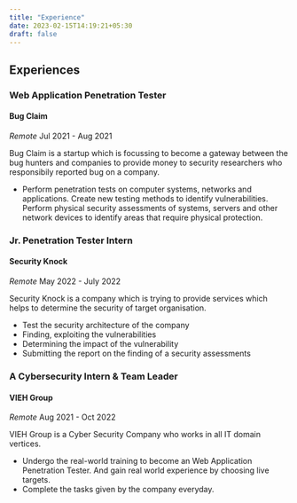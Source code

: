 ```yaml
---
title: "Experience"
date: 2023-02-15T14:19:21+05:30
draft: false
---
```



## Experiences

### Web Application Penetration Tester
#### Bug Claim
*Remote*
Jul 2021 - Aug 2021

Bug Claim is a startup which is focussing to become a gateway between the bug hunters and companies to provide money to security researchers who responsibily reported bug on a company.

- Perform penetration tests on computer systems, networks and applications. Create new testing methods to identify vulnerabilities. Perform physical security assessments of systems, servers and other network devices to identify areas that require physical protection.


### Jr. Penetration Tester Intern
#### Security Knock
*Remote*
May 2022 - July 2022

Security Knock is a company which is trying to provide services which helps to determine the security of target organisation.

- Test the security architecture of the company
- Finding, exploiting the vulnerabilities
- Determining the impact of the vulnerability
- Submitting the report on the finding of a security assessments


### A Cybersecurity Intern & Team Leader
#### VIEH Group
*Remote*
Aug 2021 - Oct 2022

VIEH Group is a Cyber Security Company who works in all IT domain vertices.

- Undergo the real-world training to become an Web Application Penetration Tester. And gain real world experience by choosing live targets.
- Complete the tasks given by the company everyday.
